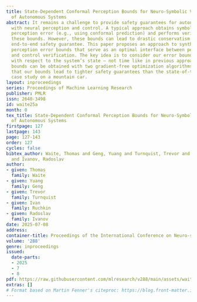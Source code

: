 ```yaml
---
title: State-Dependent Conformal Perception Bounds for Neuro-Symbolic Verification
  of Autonomous Systems
abstract: It remains a challenge to provide safety guarantees for autonomous systems
  with neural perception and control. A typical approach obtains symbolic bounds on
  perception error (e.g., using conformal prediction) and performs verification under
  these bounds. However, these bounds can lead to drastic conservatism in the resulting
  end-to-end safety guarantee. This paper proposes an approach to synthesize symbolic
  perception error bounds that serve as an optimal interface between perception performance
  and control verification. The key idea is to consider our error bounds to be heteroskedastic
  with respect to the system’s state — not time like in previous approaches. These
  bounds can be obtained with two gradient-free optimization algorithms. We demonstrate
  that our bounds lead to tighter safety guarantees than the state-of-the-art in a
  case study on a mountain car.
layout: inproceedings
series: Proceedings of Machine Learning Research
publisher: PMLR
issn: 2640-3498
id: waite25a
month: 0
tex_title: State-Dependent Conformal Perception Bounds for Neuro-Symbolic Verification
  of Autonomous Systems
firstpage: 127
lastpage: 143
page: 127-143
order: 127
cycles: false
bibtex_author: Waite, Thomas and Geng, Yuang and Turnquist, Trevor and Ruchkin, Ivan
  and Ivanov, Radoslav
author:
- given: Thomas
  family: Waite
- given: Yuang
  family: Geng
- given: Trevor
  family: Turnquist
- given: Ivan
  family: Ruchkin
- given: Radoslav
  family: Ivanov
date: 2025-07-08
address:
container-title: Proceedings of the International Conference on Neuro-symbolic Systems
volume: '288'
genre: inproceedings
issued:
  date-parts:
  - 2025
  - 7
  - 8
pdf: https://raw.githubusercontent.com/mlresearch/v288/main/assets/waite25a/waite25a.pdf
extras: []
# Format based on Martin Fenner's citeproc: https://blog.front-matter.io/posts/citeproc-yaml-for-bibliographies/
---
```

